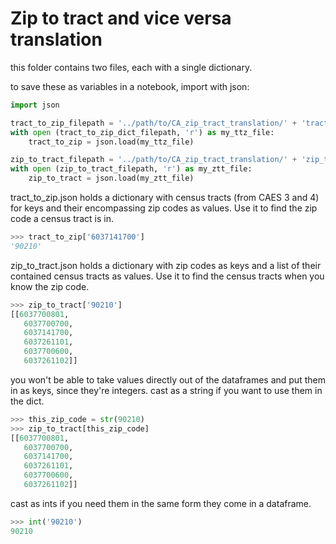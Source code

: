 # Zip to tract and vice versa translation

this folder contains two files, each with a single dictionary.

to save these as variables in a notebook, import with json:
```python
import json

tract_to_zip_filepath = '../path/to/CA_zip_tract_translation/' + 'tract_to_zip.json'
with open (tract_to_zip_dict_filepath, 'r') as my_ttz_file:
    tract_to_zip = json.load(my_ttz_file)

zip_to_tract_filepath = '../path/to/CA_zip_tract_translation/' + 'zip_to_tract.json'
with open (zip_to_tract_filepath, 'r') as my_ztt_file:
    zip_to_tract = json.load(my_ztt_file)
```


tract_to_zip.json holds a dictionary with census tracts (from CAES 3 and 4) for keys and their encompassing zip codes as values. Use it to find the zip code a census tract is in.
```python
>>> tract_to_zip['6037141700']
'90210'
```

zip_to_tract.json holds a dictionary with zip codes as keys and a list of their contained census tracts as values. Use it to find the census tracts when you know the zip code.
```python
>>> zip_to_tract['90210']
[[6037700801,
   6037700700,
   6037141700,
   6037261101,
   6037700600,
   6037261102]]
```

you won't be able to take values directly out of the dataframes and put them in as keys, since they're integers. cast as a string if you want to use them in the dict.
```python
>>> this_zip_code = str(90210)
>>> zip_to_tract[this_zip_code]
[[6037700801,
   6037700700,
   6037141700,
   6037261101,
   6037700600,
   6037261102]]
```

cast as ints if you need them in the same form they come in a dataframe.
```python
>>> int('90210')
90210
```